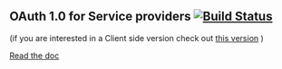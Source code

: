 ## OAuth 1.0 for Service providers [![Build Status](https://travis-ci.org/ericaro/oauthprovider.png?branch=master)](https://travis-ci.org/ericaro/oauthprovider)

(if you are interested in a Client side version check out [this version](https://github.com/ericaro/oauth) )

[Read the doc](http://godoc.org/github.com/ericaro/oauthprovider)


